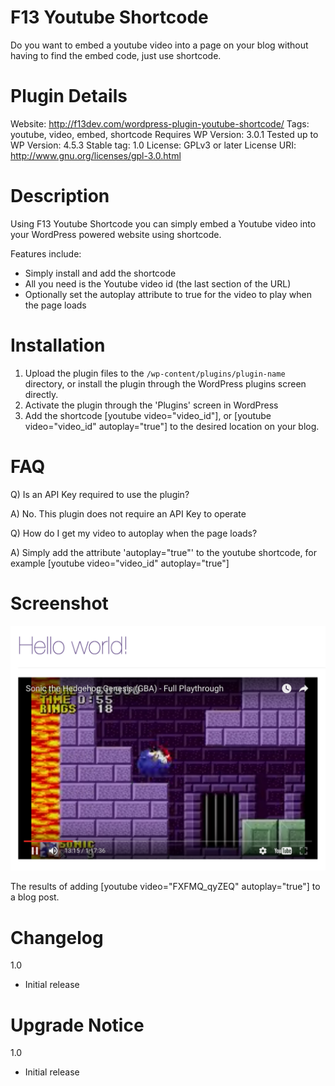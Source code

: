 # F13 Youtube Shortcode
Do you want to embed a youtube video into a page on your blog without having to find the embed code, just use shortcode.

# Plugin Details
Website: http://f13dev.com/wordpress-plugin-youtube-shortcode/
Tags: youtube, video, embed, shortcode
Requires WP Version: 3.0.1
Tested up to WP Version: 4.5.3
Stable tag: 1.0
License: GPLv3 or later
License URI: http://www.gnu.org/licenses/gpl-3.0.html

# Description
Using F13 Youtube Shortcode you can simply embed a Youtube video into your WordPress powered website using shortcode.

Features include:

* Simply install and add the shortcode
* All you need is the Youtube video id (the last section of the URL)
* Optionally set the autoplay attribute to true for the video to play when the page loads

# Installation
1. Upload the plugin files to the `/wp-content/plugins/plugin-name` directory, or install the plugin through the WordPress plugins screen directly.
2. Activate the plugin through the 'Plugins' screen in WordPress
3. Add the shortcode [youtube video="video_id"], or [youtube video="video_id" autoplay="true"] to the desired location on your blog.

# FAQ
Q) Is an API Key required to use the plugin?

A) No. This plugin does not require an API Key to operate

Q) How do I get my video to autoplay when the page loads?

A) Simply add the attribute 'autoplay="true"' to the youtube shortcode,
for example [youtube video="video_id" autoplay="true"]

# Screenshot
![An example showing the Youtube Shortcode  in use.](/screenshot-1.png?raw=true "Youtube Shortcode")

The results of adding [youtube video="FXFMQ_qyZEQ" autoplay="true"] to a blog post.

# Changelog

1.0
* Initial release

# Upgrade Notice

1.0
* Initial release

